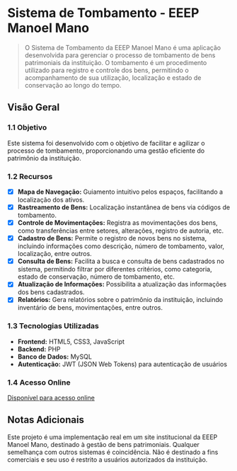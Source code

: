 # Sistema de Tombamento - EEEP Manoel Mano

> O Sistema de Tombamento da EEEP Manoel Mano é uma aplicação desenvolvida para gerenciar o processo de tombamento de bens patrimoniais da instituição. O tombamento é um procedimento utilizado para registro e controle dos bens, permitindo o acompanhamento de sua utilização, localização e estado de conservação ao longo do tempo.

## Visão Geral

### 1.1 Objetivo

Este sistema foi desenvolvido com o objetivo de facilitar e agilizar o processo de tombamento, proporcionando uma gestão eficiente do patrimônio da instituição.

### 1.2 Recursos

* [x] **Mapa de Navegação:** Guiamento intuitivo pelos espaços, facilitando a localização dos ativos.
* [x] **Rastreamento de Bens:** Localização instantânea de bens via códigos de tombamento.
* [x] **Controle de Movimentações:** Registra as movimentações dos bens, como transferências entre setores, alterações, registro de autoria, etc.
* [x] **Cadastro de Bens:** Permite o registro de novos bens no sistema, incluindo informações como descrição, número de tombamento, valor, localização, entre outros.
* [x] **Consulta de Bens:** Facilita a busca e consulta de bens cadastrados no sistema, permitindo filtrar por diferentes critérios, como categoria, estado de conservação, número de tombamento, etc.
* [x] **Atualização de Informações:** Possibilita a atualização das informações dos bens cadastrados.
* [x] **Relatórios:** Gera relatórios sobre o patrimônio da instituição, incluindo inventário de bens, movimentações, entre outros.

### 1.3 Tecnologias Utilizadas

- **Frontend:** HTML5, CSS3, JavaScript
- **Backend:** PHP
- **Banco de Dados:** MySQL
- **Autenticação:** JWT (JSON Web Tokens) para autenticação de usuários

### 1.4 Acesso Online

[Disponível para acesso online](https://stock.eeepmanoelmano.com.br)

## Notas Adicionais

Este projeto é uma implementação real em um site institucional da EEEP Manoel Mano, destinado à gestão de bens patrimoniais. Qualquer semelhança com outros sistemas é coincidência. Não é destinado a fins comerciais e seu uso é restrito a usuários autorizados da instituição.
